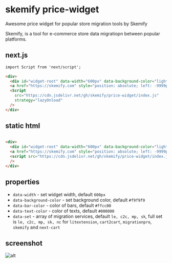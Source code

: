# skemify price-widget

Awesome price widget for popular store migration tools by Skemify

Skemify, is a tool for e-commerce store data migratiopn between popular platforms.

## next.js

```html
import Script from 'next/script';

<div>
  <div id="widget-root" data-width="600px" data-background-color="lightblue"></div>
  <a href="https://skemify.com" style="position: absolute; left: -9999px;">Powered by Skemify</a>
  <Script
    src="https://cdn.jsdelivr.net/gh/skemify/price-widget/index.js"    
    strategy="lazyOnload"    
  />
</div>
```

## static html

```html

<div>
  <div id="widget-root" data-width="600px" data-background-color="lightblue" />
  <a href="https://skemify.com" style="position: absolute; left: -9999px;">Powered by Skemify</a>
  <script src="https://cdn.jsdelivr.net/gh/skemify/price-widget/index.js"
  />
</div>
```


## properties

* `data-width` - set widget width, default `600px`
* `data-background-color` - set background color, default `#f9f9f9`
* `data-bar-color` - color of bars, default `#ffcc00`
* `data-text-color` - color of texts, default `#000000`
* `data-set` - array of migration services, default `le, c2c, mp, sk`, full set is `le, c2c, mp, sk, nc` for `litextension`, `cart2cart`, `migrationpro`, `skemify` and `next-cart`

## screenshot
![alt](https://cdn.jsdelivr.net/gh/skemify/price-widget/assets/screenshot.png)